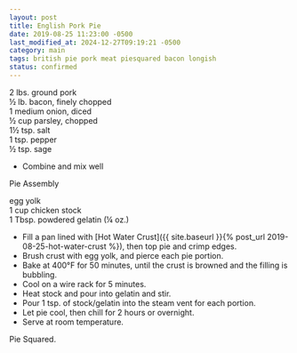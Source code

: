 ```yaml
---
layout: post
title: English Pork Pie
date: 2019-08-25 11:23:00 -0500
last_modified_at: 2024-12-27T09:19:21 -0500
category: main
tags: british pie pork meat piesquared bacon longish
status: confirmed
---
```

2 lbs. ground pork  
½ lb. bacon, finely chopped  
1 medium onion, diced  
½ cup parsley, chopped  
1½ tsp. salt  
1 tsp. pepper  
½ tsp. sage  
* Combine and mix well

Pie Assembly  
  
egg yolk  
1 cup chicken stock  
1 Tbsp. powdered gelatin (¼ oz.)  
* Fill a pan lined with [Hot Water Crust]({{ site.baseurl }}{% post_url 2019-08-25-hot-water-crust %}), then top pie and crimp edges.
* Brush crust with egg yolk, and pierce each pie portion.
* Bake at 400°F for 50 minutes, until the crust is browned and the filling is bubbling.
* Cool on a wire rack for 5 minutes.
* Heat stock and pour into gelatin and stir.
* Pour 1 tsp. of stock/gelatin into the steam vent for each portion.
* Let pie cool, then chill for 2 hours or overnight.
* Serve at room temperature.

Pie Squared.  
